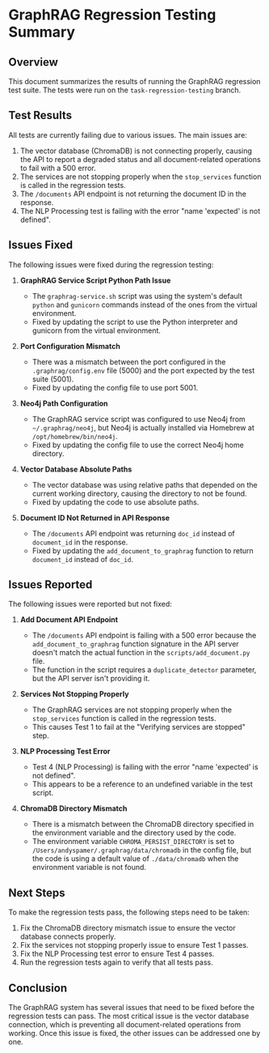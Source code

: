 # GraphRAG Regression Testing Summary

## Overview
This document summarizes the results of running the GraphRAG regression test suite. The tests were run on the `task-regression-testing` branch.

## Test Results
All tests are currently failing due to various issues. The main issues are:

1. The vector database (ChromaDB) is not connecting properly, causing the API to report a degraded status and all document-related operations to fail with a 500 error.
2. The services are not stopping properly when the `stop_services` function is called in the regression tests.
3. The `/documents` API endpoint is not returning the document ID in the response.
4. The NLP Processing test is failing with the error "name 'expected' is not defined".

## Issues Fixed
The following issues were fixed during the regression testing:

1. **GraphRAG Service Script Python Path Issue**
   - The `graphrag-service.sh` script was using the system's default `python` and `gunicorn` commands instead of the ones from the virtual environment.
   - Fixed by updating the script to use the Python interpreter and gunicorn from the virtual environment.

2. **Port Configuration Mismatch**
   - There was a mismatch between the port configured in the `.graphrag/config.env` file (5000) and the port expected by the test suite (5001).
   - Fixed by updating the config file to use port 5001.

3. **Neo4j Path Configuration**
   - The GraphRAG service script was configured to use Neo4j from `~/.graphrag/neo4j`, but Neo4j is actually installed via Homebrew at `/opt/homebrew/bin/neo4j`.
   - Fixed by updating the config file to use the correct Neo4j home directory.

4. **Vector Database Absolute Paths**
   - The vector database was using relative paths that depended on the current working directory, causing the directory to not be found.
   - Fixed by updating the code to use absolute paths.

5. **Document ID Not Returned in API Response**
   - The `/documents` API endpoint was returning `doc_id` instead of `document_id` in the response.
   - Fixed by updating the `add_document_to_graphrag` function to return `document_id` instead of `doc_id`.

## Issues Reported
The following issues were reported but not fixed:

1. **Add Document API Endpoint**
   - The `/documents` API endpoint is failing with a 500 error because the `add_document_to_graphrag` function signature in the API server doesn't match the actual function in the `scripts/add_document.py` file.
   - The function in the script requires a `duplicate_detector` parameter, but the API server isn't providing it.

2. **Services Not Stopping Properly**
   - The GraphRAG services are not stopping properly when the `stop_services` function is called in the regression tests.
   - This causes Test 1 to fail at the "Verifying services are stopped" step.

3. **NLP Processing Test Error**
   - Test 4 (NLP Processing) is failing with the error "name 'expected' is not defined".
   - This appears to be a reference to an undefined variable in the test script.

4. **ChromaDB Directory Mismatch**
   - There is a mismatch between the ChromaDB directory specified in the environment variable and the directory used by the code.
   - The environment variable `CHROMA_PERSIST_DIRECTORY` is set to `/Users/andyspamer/.graphrag/data/chromadb` in the config file, but the code is using a default value of `./data/chromadb` when the environment variable is not found.

## Next Steps
To make the regression tests pass, the following steps need to be taken:

1. Fix the ChromaDB directory mismatch issue to ensure the vector database connects properly.
2. Fix the services not stopping properly issue to ensure Test 1 passes.
3. Fix the NLP Processing test error to ensure Test 4 passes.
4. Run the regression tests again to verify that all tests pass.

## Conclusion
The GraphRAG system has several issues that need to be fixed before the regression tests can pass. The most critical issue is the vector database connection, which is preventing all document-related operations from working. Once this issue is fixed, the other issues can be addressed one by one.